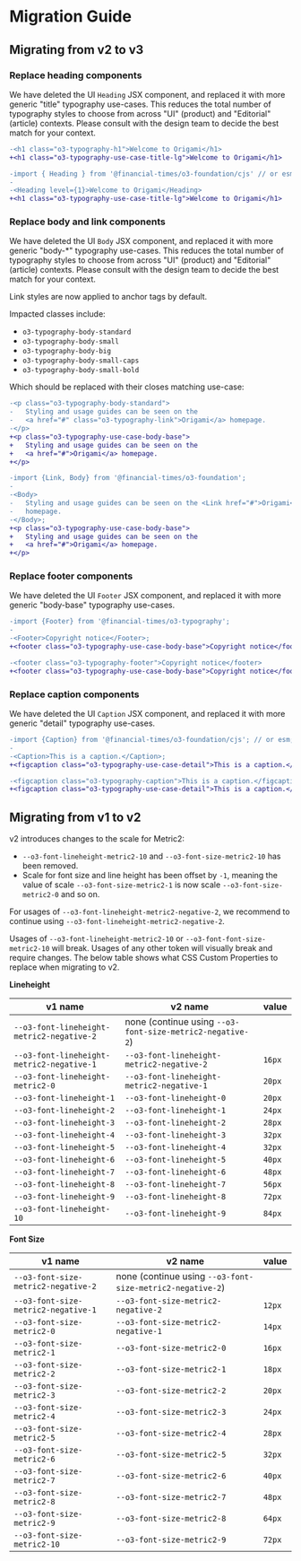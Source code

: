 # Migration Guide

## Migrating from v2 to v3

### Replace heading components

We have deleted the UI `Heading` JSX component, and replaced it with more generic "title" typography use-cases. This reduces the total number of typography styles to choose from across "UI" (product) and "Editorial" (article) contexts. Please consult with the design team to decide the best match for your context.

```diff
-<h1 class="o3-typography-h1">Welcome to Origami</h1>
+<h1 class="o3-typography-use-case-title-lg">Welcome to Origami</h1>
```

```diff
-import { Heading } from '@financial-times/o3-foundation/cjs' // or esm;
-
-<Heading level={1}>Welcome to Origami</Heading>
+<h1 class="o3-typography-use-case-title-lg">Welcome to Origami</h1>
```

### Replace body and link components

We have deleted the UI `Body` JSX component, and replaced it with more generic "body-\*" typography use-cases. This reduces the total number of typography styles to choose from across "UI" (product) and "Editorial" (article) contexts. Please consult with the design team to decide the best match for your context.

Link styles are now applied to anchor tags by default.

Impacted classes include:

- `o3-typography-body-standard`
- `o3-typography-body-small`
- `o3-typography-body-big`
- `o3-typography-body-small-caps`
- `o3-typography-body-small-bold`

Which should be replaced with their closes matching use-case:

```diff
-<p class="o3-typography-body-standard">
-	Styling and usage guides can be seen on the
-	<a href="#" class="o3-typography-link">Origami</a> homepage.
-</p>
+<p class="o3-typography-use-case-body-base">
+	Styling and usage guides can be seen on the
+	<a href="#">Origami</a> homepage.
+</p>
```

```diff
-import {Link, Body} from '@financial-times/o3-foundation';
-
-<Body>
-	Styling and usage guides can be seen on the <Link href="#">Origami</Link>{' '}
-	homepage.
-</Body>;
+<p class="o3-typography-use-case-body-base">
+	Styling and usage guides can be seen on the
+	<a href="#">Origami</a> homepage.
+</p>
```

### Replace footer components

We have deleted the UI `Footer` JSX component, and replaced it with more generic "body-base" typography use-cases.

```diff
-import {Footer} from '@financial-times/o3-typography';
-
-<Footer>Copyright notice</Footer>;
+<footer class="o3-typography-use-case-body-base">Copyright notice</footer>
```

```diff
-<footer class="o3-typography-footer">Copyright notice</footer>
+<footer class="o3-typography-use-case-body-base">Copyright notice</footer>
```

### Replace caption components

We have deleted the UI `Caption` JSX component, and replaced it with more generic "detail" typography use-cases.

```diff
-import {Caption} from '@financial-times/o3-foundation/cjs'; // or esm;
-
-<Caption>This is a caption.</Caption>;
+<figcaption class="o3-typography-use-case-detail">This is a caption.</figcaption>
```

```diff
-<figcaption class="o3-typography-caption">This is a caption.</figcaption>
+<figcaption class="o3-typography-use-case-detail">This is a caption.</figcaption>
```

## Migrating from v1 to v2

v2 introduces changes to the scale for Metric2:

- `--o3-font-lineheight-metric2-10` and `--o3-font-size-metric2-10` has been removed.
- Scale for font size and line height has been offset by `-1`, meaning the value of scale `--o3-font-size-metric2-1` is
  now scale `--o3-font-size-metric2-0` and so on.

For usages of `--o3-font-lineheight-metric2-negative-2`, we recommend to continue using `--o3-font-lineheight-metric2-negative-2`.

Usages of `--o3-font-lineheight-metric2-10`
or `--o3-font-font-size-metric2-10` will break. Usages of any other token will visually break and require changes. The below table shows what CSS Custom Properties to replace when migrating to v2.

**Lineheight**

| v1 name                                   | v2 name                                   | value  |
| ----------------------------------------- | ----------------------------------------- | ------ |
| `--o3-font-lineheight-metric2-negative-2` |  none (continue using `--o3-font-size-metric2-negative-2`) | |
| `--o3-font-lineheight-metric2-negative-1` | `--o3-font-lineheight-metric2-negative-2` | `16px` |
| `--o3-font-lineheight-metric2-0`          | `--o3-font-lineheight-metric2-negative-1` | `20px` |
| `--o3-font-lineheight-1`                  | `--o3-font-lineheight-0`                  | `20px` |
| `--o3-font-lineheight-2`                  | `--o3-font-lineheight-1`                  | `24px` |
| `--o3-font-lineheight-3`                  | `--o3-font-lineheight-2`                  | `28px` |
| `--o3-font-lineheight-4`                  | `--o3-font-lineheight-3`                  | `32px` |
| `--o3-font-lineheight-5`                  | `--o3-font-lineheight-4`                  | `32px` |
| `--o3-font-lineheight-6`                  | `--o3-font-lineheight-5`                  | `40px` |
| `--o3-font-lineheight-7`                  | `--o3-font-lineheight-6`                  | `48px` |
| `--o3-font-lineheight-8`                  | `--o3-font-lineheight-7`                  | `56px` |
| `--o3-font-lineheight-9`                  | `--o3-font-lineheight-8`                  | `72px` |
| `--o3-font-lineheight-10`                 | `--o3-font-lineheight-9`                  | `84px` |

**Font Size**

| v1 name                             | v2 name                                                   | value  |
| ----------------------------------- |-----------------------------------------------------------| ------ |
| `--o3-font-size-metric2-negative-2` | none (continue using `--o3-font-size-metric2-negative-2`) |  |
| `--o3-font-size-metric2-negative-1` | `--o3-font-size-metric2-negative-2`                       | `12px` |
| `--o3-font-size-metric2-0`          | `--o3-font-size-metric2-negative-1`                       | `14px` |
| `--o3-font-size-metric2-1`          | `--o3-font-size-metric2-0`                                | `16px` |
| `--o3-font-size-metric2-2`          | `--o3-font-size-metric2-1`                                | `18px` |
| `--o3-font-size-metric2-3`          | `--o3-font-size-metric2-2`                                | `20px` |
| `--o3-font-size-metric2-4`          | `--o3-font-size-metric2-3`                                | `24px` |
| `--o3-font-size-metric2-5`          | `--o3-font-size-metric2-4`                                | `28px` |
| `--o3-font-size-metric2-6`          | `--o3-font-size-metric2-5`                                | `32px` |
| `--o3-font-size-metric2-7`          | `--o3-font-size-metric2-6`                                | `40px` |
| `--o3-font-size-metric2-8`          | `--o3-font-size-metric2-7`                                | `48px` |
| `--o3-font-size-metric2-9`          | `--o3-font-size-metric2-8`                                | `64px` |
| `--o3-font-size-metric2-10`         | `--o3-font-size-metric2-9`                                | `72px` |

```

```
